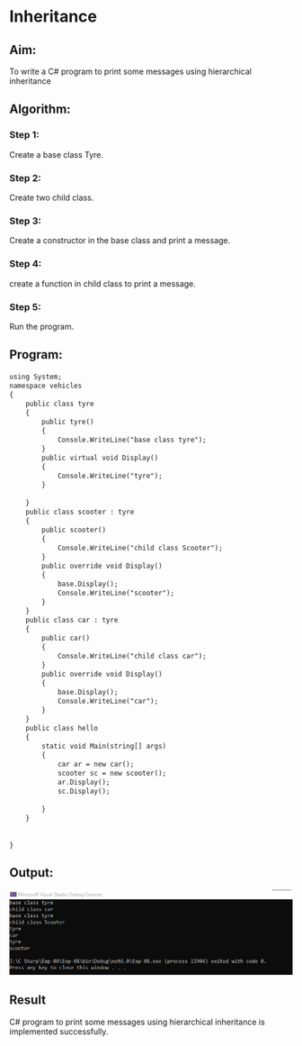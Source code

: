 # Inheritance

## Aim:
To write a C# program to print some messages using hierarchical inheritance


## Algorithm:
### Step 1:
Create a base class Tyre.
### Step 2:
Create two child class.
### Step 3:
Create a constructor in the base class and print a message.
### Step 4:
create a function in child class to print a message.
### Step 5:
Run the program.


## Program:
```
using System;
namespace vehicles
{
    public class tyre
    {
        public tyre()
        {
            Console.WriteLine("base class tyre");
        }
        public virtual void Display()
        {
            Console.WriteLine("tyre");
        }

    }
    public class scooter : tyre
    {
        public scooter()
        {
            Console.WriteLine("child class Scooter");
        }
        public override void Display()
        {
            base.Display();
            Console.WriteLine("scooter");
        }
    }
    public class car : tyre
    {
        public car()
        {
            Console.WriteLine("child class car");
        }
        public override void Display()
        {
            base.Display();
            Console.WriteLine("car");
        }
    }
    public class hello
    {
        static void Main(string[] args)
        {
            car ar = new car();
            scooter sc = new scooter();
            ar.Display();
            sc.Display();

        }
    }


}
```

## Output:

![output](s1.png)
## Result
C# program to print some messages using hierarchical inheritance is implemented successfully.